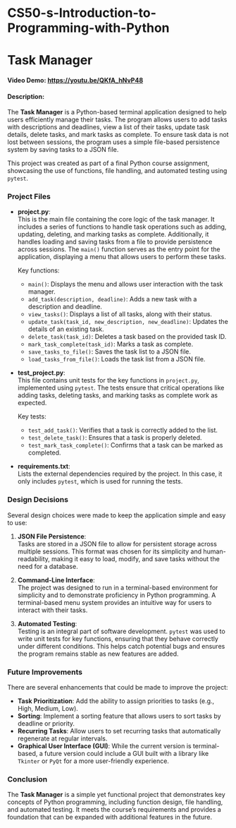 # CS50-s-Introduction-to-Programming-with-Python
# Task Manager
#### Video Demo:  https://youtu.be/QKfA_hNvP48
#### Description:

The **Task Manager** is a Python-based terminal application designed to help users efficiently manage their tasks. The program allows users to add tasks with descriptions and deadlines, view a list of their tasks, update task details, delete tasks, and mark tasks as complete. To ensure task data is not lost between sessions, the program uses a simple file-based persistence system by saving tasks to a JSON file.

This project was created as part of a final Python course assignment, showcasing the use of functions, file handling, and automated testing using `pytest`.

### Project Files

- **project.py**:  
  This is the main file containing the core logic of the task manager. It includes a series of functions to handle task operations such as adding, updating, deleting, and marking tasks as complete. Additionally, it handles loading and saving tasks from a file to provide persistence across sessions. The `main()` function serves as the entry point for the application, displaying a menu that allows users to perform these tasks.

    Key functions:
    - `main()`: Displays the menu and allows user interaction with the task manager.
    - `add_task(description, deadline)`: Adds a new task with a description and deadline.
    - `view_tasks()`: Displays a list of all tasks, along with their status.
    - `update_task(task_id, new_description, new_deadline)`: Updates the details of an existing task.
    - `delete_task(task_id)`: Deletes a task based on the provided task ID.
    - `mark_task_complete(task_id)`: Marks a task as complete.
    - `save_tasks_to_file()`: Saves the task list to a JSON file.
    - `load_tasks_from_file()`: Loads the task list from a JSON file.

- **test_project.py**:  
  This file contains unit tests for the key functions in `project.py`, implemented using `pytest`. The tests ensure that critical operations like adding tasks, deleting tasks, and marking tasks as complete work as expected.

    Key tests:
    - `test_add_task()`: Verifies that a task is correctly added to the list.
    - `test_delete_task()`: Ensures that a task is properly deleted.
    - `test_mark_task_complete()`: Confirms that a task can be marked as completed.

- **requirements.txt**:  
  Lists the external dependencies required by the project. In this case, it only includes `pytest`, which is used for running the tests.

### Design Decisions

Several design choices were made to keep the application simple and easy to use:

1. **JSON File Persistence**:  
   Tasks are stored in a JSON file to allow for persistent storage across multiple sessions. This format was chosen for its simplicity and human-readability, making it easy to load, modify, and save tasks without the need for a database.

2. **Command-Line Interface**:  
   The project was designed to run in a terminal-based environment for simplicity and to demonstrate proficiency in Python programming. A terminal-based menu system provides an intuitive way for users to interact with their tasks.

3. **Automated Testing**:  
   Testing is an integral part of software development. `pytest` was used to write unit tests for key functions, ensuring that they behave correctly under different conditions. This helps catch potential bugs and ensures the program remains stable as new features are added.

### Future Improvements

There are several enhancements that could be made to improve the project:
- **Task Prioritization**: Add the ability to assign priorities to tasks (e.g., High, Medium, Low).
- **Sorting**: Implement a sorting feature that allows users to sort tasks by deadline or priority.
- **Recurring Tasks**: Allow users to set recurring tasks that automatically regenerate at regular intervals.
- **Graphical User Interface (GUI)**: While the current version is terminal-based, a future version could include a GUI built with a library like `Tkinter` or `PyQt` for a more user-friendly experience.

### Conclusion

The **Task Manager** is a simple yet functional project that demonstrates key concepts of Python programming, including function design, file handling, and automated testing. It meets the course’s requirements and provides a foundation that can be expanded with additional features in the future.
